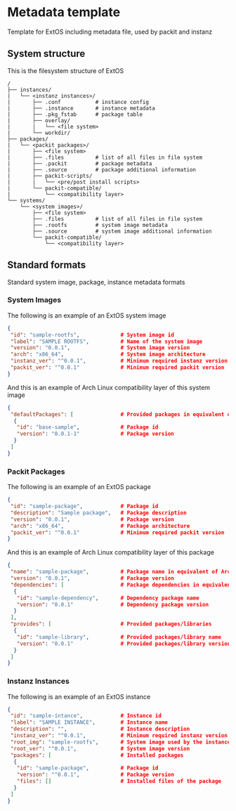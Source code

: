 # Metadata template

Template for ExtOS including metadata file, used by packit and instanz

## System structure

This is the filesystem structure of ExtOS

```text
/
├── instances/
|   └── <instanz instances>/
|       ├── .conf           # instance config
|       ├── .instance       # instance metadata
|       ├── .pkg_fstab      # package table
|       ├── overlay/
|       |   └── <file system>
|       └── workdir/
├── packages/
|   └── <packit packages>/
|       ├── <file system>
|       ├── .files          # list of all files in file system
|       ├── .packit         # package metadata
|       ├── .source         # package additional information
|       ├── packit-scripts/
|       |   └── <pre/post install scripts>
|       └── packit-compatible/
|           └── <compatibility layer>
└── systems/
    └── <system images>/
        ├── <file system>
        ├── .files          # list of all files in file system
        ├── .rootfs         # system image metadata
        ├── .source         # system image additional information
        └── packit-compatible/
            └── <compatibility layer>
```

## Standard formats

Standard system image, package, instance metadata formats

### System Images

The following is an example of an ExtOS system image

```json
{
 "id": "sample-rootfs",             # System image id
 "label": "SAMPLE ROOTFS",          # Name of the system image
 "version": "0.0.1",                # System image version
 "arch": "x86_64",                  # System image architecture
 "instanz_ver": "^0.0.1",           # Minimum required instanz version
 "packit_ver": "^0.0.1"             # Minimum required packit version
}
```

And this is an example of Arch Linux compatibility layer of this system image

```json
{
 "defaultPackages": [               # Provided packages in equivalent of Arch Linux
  {
   "id": "base-sample",             # Package id
   "version": "0.0.1-1"             # Package version
  }
 ]
}
```

### Packit Packages

The following is an example of an ExtOS package

```json
{
 "id": "sample-package",            # Package id
 "description": "Sample package",   # Package description
 "version": "0.0.1",                # Package version
 "arch": "x86_64",                  # Package architecture
 "packit_ver": "^0.0.1"             # Minimum required packit version
}
```

And this is an example of Arch Linux compatibility layer of this package

```json
{
 "name": "sample-package",          # Package name in equivalent of Arch Linux
 "version": "0.0.1",                # Package version
 "dependencies": [                  # Package dependencies in equivalent of Arch Linux
  {
   "id": "sample-dependency",       # Dependency package name
   "version": "0.0.1"               # Dependency package version
  }
 ],
 "provides": [                      # Provided packages/libraries
  {
   "id": "sample-library",          # Provided packages/library name
   "version": "0.0.1"               # Provided packages/library version
  }
 ]
}
```

### Instanz Instances

The following is an example of an ExtOS instance

```json
{
 "id": "sample-íntance",            # Instance id
 "label": "SAMPLE INSTANCE",        # Instance name
 "description": "",                 # Instance description
 "instanz_ver": "^0.0.1",           # Minimum required instanz version
 "root_img": "sample-rootfs",       # System image used by the instance
 "root_ver": "^0.0.1",              # System image version
 "packages": [                      # Installed packages
  {
   "id": "sample-package",          # Package id
   "version": "^0.0.1",             # Package version
   "files": []                      # Installed files of the package
  }
 ]
}
```
